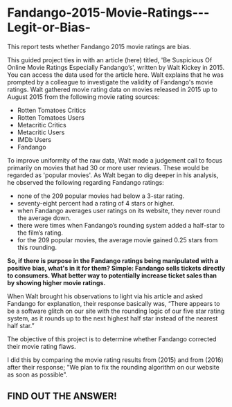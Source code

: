 # Fandango-2015-Movie-Ratings---Legit-or-Bias-


This report tests whether Fandango 2015 movie ratings are bias.

This guided project ties in with an article (here) titled, 'Be Suspicious Of Online Movie Ratings Especially Fandango’s', written by Walt Kickey in 2015. You can access the data used for the article here. Walt explains that he was prompted by a colleague to investigate the validity of Fandango's movie ratings. Walt gathered movie rating data on movies released in 2015 up to August 2015 from the following movie rating sources:

- Rotten Tomatoes Critics
- Rotten Tomatoes Users
- Metacritic Critics
- Metacritic Users
- IMDb Users
- Fandango

To improve uniformity of the raw data, Walt made a judgement call to focus primarily on movies that had 30 or more user reviews. These would be regarded as 'popular movies'. As Walt began to dig deeper in his analysis, he observed the following regarding Fandango ratings:

- none of the 209 popular movies had below a 3-star rating.
- seventy-eight percent had a rating of 4 stars or higher.
- when Fandango averages user ratings on its website, they never round the average down.
- there were times when Fandango’s rounding system added a half-star to the film’s rating.
- for the 209 popular movies, the average movie gained 0.25 stars from this rounding.

**So, if there is purpose in the Fandango ratings being manipulated with a positive bias, what's in it for them? Simple: Fandango sells tickets directly to consumers. What better way to potentially increase ticket sales than by showing higher movie ratings.**

When Walt brought his observations to light via his article and asked Fandango for explanation, their response basically was, “There appears to be a software glitch on our site with the rounding logic of our five star rating system, as it rounds up to the next highest half star instead of the nearest half star.”

The objective of this project is to determine whether Fandango corrected their movie rating flaws.

I did this by comparing the movie rating results from (2015) and from (2016) after their response; "We plan to fix the rounding algorithm on our website as soon as possible".

## FIND OUT THE ANSWER!
